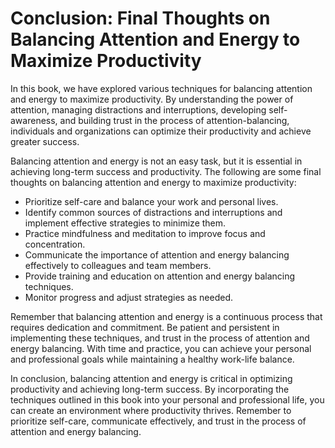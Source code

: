 Conclusion: Final Thoughts on Balancing Attention and Energy to Maximize Productivity
=====================================================================================

In this book, we have explored various techniques for balancing attention and energy to maximize productivity. By understanding the power of attention, managing distractions and interruptions, developing self-awareness, and building trust in the process of attention-balancing, individuals and organizations can optimize their productivity and achieve greater success.

Balancing attention and energy is not an easy task, but it is essential in achieving long-term success and productivity. The following are some final thoughts on balancing attention and energy to maximize productivity:

* Prioritize self-care and balance your work and personal lives.
* Identify common sources of distractions and interruptions and implement effective strategies to minimize them.
* Practice mindfulness and meditation to improve focus and concentration.
* Communicate the importance of attention and energy balancing effectively to colleagues and team members.
* Provide training and education on attention and energy balancing techniques.
* Monitor progress and adjust strategies as needed.

Remember that balancing attention and energy is a continuous process that requires dedication and commitment. Be patient and persistent in implementing these techniques, and trust in the process of attention and energy balancing. With time and practice, you can achieve your personal and professional goals while maintaining a healthy work-life balance.

In conclusion, balancing attention and energy is critical in optimizing productivity and achieving long-term success. By incorporating the techniques outlined in this book into your personal and professional life, you can create an environment where productivity thrives. Remember to prioritize self-care, communicate effectively, and trust in the process of attention and energy balancing.
